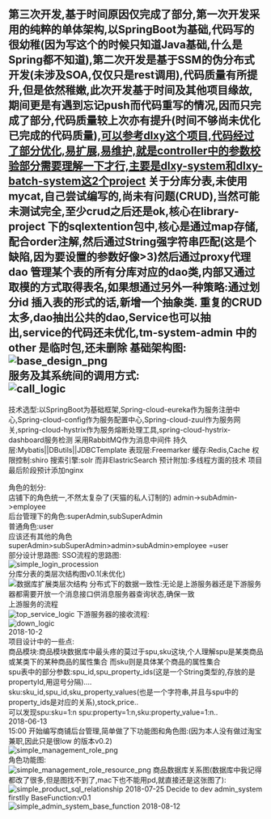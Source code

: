 第三次开发,基于时间原因仅完成了部分,第一次开发采用的纯粹的单体架构,以SpringBoot为基础,代码写的很幼稚(因为写这个的时候只知道Java基础,什么是Spring都不知道),第二次开发是基于SSM的伪分布式开发(未涉及SOA,仅仅只是rest调用),代码质量有所提升,但是依然稚嫩,此次开发基于时间及其他项目缘故,期间更是有遇到忘记push而代码重写的情况,因而只完成了部分,代码质量较上次亦有提升(时间不够尚未优化已完成的代码质量),[可以参考dlxy这个项目,代码经过了部分优化,易扩展,易维护,就是controller中的参数校验部分需要理解一下才行,主要是dlxy-system和dlxy-batch-system这2个project](https://github.com/ItsFunny/dlxy)
关于分库分表,未使用mycat,自己尝试编写的,尚未有问题(CRUD),当然可能未测试完全,至少crud之后还是ok,核心在library-project 下的sqlextention包中,核心是通过map存储,配合order注解,然后通过String强字符串匹配(这是个缺陷,因为要设置的参数好像>3)然后通过proxy代理dao 管理某个表的所有分库对应的dao类,内部又通过取模的方式取得表名,如果想通过另外一种策略:通过划分id 插入表的形式的话,新增一个抽象类.
重复的CRUD太多,dao抽出公共的dao,Service也可以抽出,service的代码还未优化,tm-system-admin 中的other 是临时包,还未删除
基础架构图:
  ![base_design_png](https://github.com/ItsFunny/Tmall_MicroService/blob/master/design.png)<br>
服务及其系统间的调用方式:<br>
![call_logic](https://github.com/ItsFunny/Tmall_MicroService/blob/master/design_img/call_logic.png)<br>
----------------------------------------------------------------------------------
技术选型:以SpringBoot为基础框架,Spring-cloud-eureka作为服务注册中心,Spring-cloud-config作为服务配置中心,Spring-cloud-zuul作为服务网关,spring-cloud-hystrix作为服务熔断处理工具,spring-cloud-hystrix-dashboard服务检测 采用RabbitMQ作为消息中间件
持久层:Mybatis||DButils||JDBCTemplate
表现层:Freemarker
缓存:Redis,Cache
权限控制:shiro
搜索引擎:solr 而非ElastricSearch
预计附加:多线程方面的技术
项目最后阶段预计添加nginx 

角色的划分:</br>
    店铺下的角色统一,不然太复杂了(天猫的私人订制的) admin->subAdmin->employee</br>
    后台管理下的角色:superAdmin,subSuperAdmin </br>
    普通角色:user</br>
    应该还有其他的角色</br>
    superAdmin>subSuperAdmin>admin>subAdmin>employee =user</br>
部分设计思路图:
SSO流程的思路图:<br>
![simple_login_procession](https://github.com/ItsFunny/Tmall_MicroService/blob/master/design_img/login_procession.png)<br>
分库分表的类层次结构图v0.1(未优化)<br>
![数据库扩展类层次结构](https://github.com/ItsFunny/Tmall_MicroService/blob/master/design_img/sql_extention_class.png)
分布式下的数据一致性:无论是上游服务器还是下游服务器都需要开放一个消息接口供消息服务器查询状态,确保一致<br>
上游服务的流程<br>
![top_service_logic](https://github.com/ItsFunny/Tmall_MicroService/blob/master/design_img/data_consistent.png)
下游服务器的接收流程:<br>
![down_logic](https://github.com/ItsFunny/Tmall_MicroService/blob/master/design_img/down_logic_consistent.png)<br>
2018-10-2<br>
  项目设计中的一些点:<br>
  商品模块:商品模块数据库中最头疼的莫过于spu,sku这块,个人理解spu是某类商品或某类下的某种商品的属性集合 而sku则是具体某个商品的属性集合<br>
  spu表中的部分参数:spu_id,spu_property_ids(这是一个String类型的,存放的是propertyId,用逗号分隔)....<br>
  sku:sku_id,spu_id,sku_property_values(也是一个字符串,并且与spu中的property_ids是对应的关系),stock,price..<br>
可以发现spu:sku=1:n spu:property=1:n,sku:property_value=1:n..<br>
2018-06-13</br>
  15:00
    开始编写商铺后台管理,简单做了下功能图和角色图:(因为本人没有做过淘宝兼职,因此只是很low 的版本v0.2)</br>
    ![simple_management_role_png](https://github.com/ItsFunny/Tmall_MicroService/blob/master/tmall-sys-design-imgs/management-role.png)</br>
    角色功能图:</br>
    ![simple_management_role_resource_png](https://github.com/ItsFunny/Tmall_MicroService/blob/master/tmall-sys-design-imgs/management-roel-resource.png)
    商品数据库关系图(数据库中我记得都改了很多,但是图找不到了,mac下也不能用pd,就直接还是这张图了):</br>
   ![simple_product_sql_relationship](https://github.com/ItsFunny/Tmall_MicroService/blob/master/tmall_sql_design_img/product-v0.2.png)
2018-07-25
Decide to dev admin_system firstlly	   BaseFunction:v0.1 </br>
   ![simple_admin_system_base_function](https://github.com/ItsFunny/Tmall_MicroService/blob/master/design_img/admin_design.png)
2018-08-12
